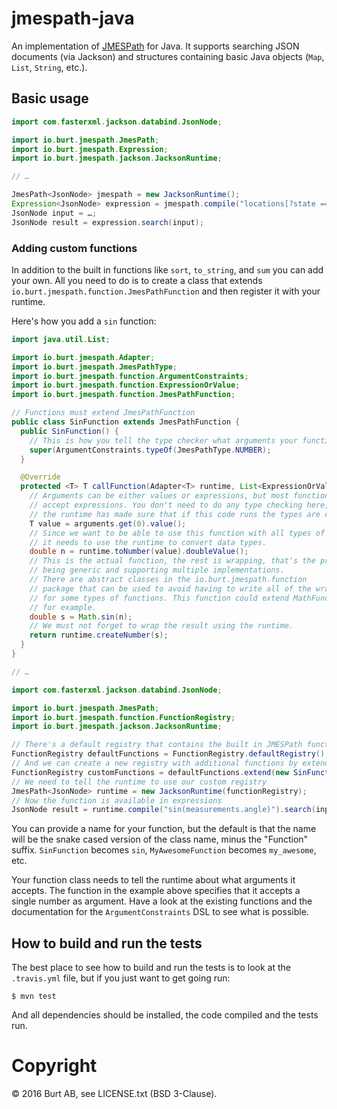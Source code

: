 # jmespath-java

An implementation of [JMESPath](http://jmespath.org/) for Java. It supports searching JSON documents (via Jackson) and structures containing basic Java objects (`Map`, `List`, `String`, etc.).

## Basic usage

```java
import com.fasterxml.jackson.databind.JsonNode;

import io.burt.jmespath.JmesPath;
import io.burt.jmespath.Expression;
import io.burt.jmespath.jackson.JacksonRuntime;

// …

JmesPath<JsonNode> jmespath = new JacksonRuntime();
Expression<JsonNode> expression = jmespath.compile("locations[?state == 'WA'].name | sort(@) | {WashingtonCities: join(', ', @)}");
JsonNode input = …;
JsonNode result = expression.search(input);
```

### Adding custom functions

In addition to the built in functions like `sort`, `to_string`, and `sum` you can add your own. All you need to do is to create a class that extends `io.burt.jmespath.function.JmesPathFunction` and then register it with your runtime.

Here's how you add a `sin` function:

```java
import java.util.List;

import io.burt.jmespath.Adapter;
import io.burt.jmespath.JmesPathType;
import io.burt.jmespath.function.ArgumentConstraints;
import io.burt.jmespath.function.ExpressionOrValue;
import io.burt.jmespath.function.JmesPathFunction;

// Functions must extend JmesPathFunction
public class SinFunction extends JmesPathFunction {
  public SinFunction() {
    // This is how you tell the type checker what arguments your function accepts
    super(ArgumentConstraints.typeOf(JmesPathType.NUMBER);
  }

  @Override
  protected <T> T callFunction(Adapter<T> runtime, List<ExpressionOrValue<T>> arguments) {
    // Arguments can be either values or expressions, but most functions only
    // accept expressions. You don't need to do any type checking here, the
    // the runtime has made sure that if this code runs the types are correct.
    T value = arguments.get(0).value();
    // Since we want to be able to use this function with all types of inputs
    // it needs to use the runtime to convert data types.
    double n = runtime.toNumber(value).doubleValue();
    // This is the actual function, the rest is wrapping, that's the price of
    // being generic and supporting multiple implementations.
    // There are abstract classes in the io.burt.jmespath.function
    // package that can be used to avoid having to write all of the wrapping
    // for some types of functions. This function could extend MathFunction,
    // for example.
    double s = Math.sin(n);
    // We must not forget to wrap the result using the runtime.
    return runtime.createNumber(s);
  }
}

// …

import com.fasterxml.jackson.databind.JsonNode;

import io.burt.jmespath.JmesPath;
import io.burt.jmespath.function.FunctionRegistry;
import io.burt.jmespath.jackson.JacksonRuntime;

// There's a default registry that contains the built in JMESPath functions
FunctionRegistry defaultFunctions = FunctionRegistry.defaultRegistry();
// And we can create a new registry with additional functions by extending it
FunctionRegistry customFunctions = defaultFunctions.extend(new SinFunction());
// We need to tell the runtime to use our custom registry
JmesPath<JsonNode> runtime = new JacksonRuntime(functionRegistry);
// Now the function is available in expressions
JsonNode result = runtime.compile("sin(measurements.angle)").search(input);
```

You can provide a name for your function, but the default is that the name will be the snake cased version of the class name, minus the "Function" suffix. `SinFunction` becomes `sin`, `MyAwesomeFunction` becomes `my_awesome`, etc.

Your function class needs to tell the runtime about what arguments it accepts. The function in the example above specifies that it accepts a single number as argument. Have a look at the existing functions and the documentation for the `ArgumentConstraints` DSL to see what is possible.

## How to build and run the tests

The best place to see how to build and run the tests is to look at the `.travis.yml` file, but if you just want to get going run:

```
$ mvn test
```

And all dependencies should be installed, the code compiled and the tests run.

# Copyright

© 2016 Burt AB, see LICENSE.txt (BSD 3-Clause).